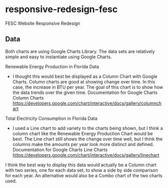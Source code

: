 # responsive-redesign-fesc
FESC Website Responsive Redesign

## Data
Both charts are using Google Charts Library. The data sets are relatively simple and easy to instantiate using Google Charts.

Renewable Energy Production in Florida Data
- I thought this would best be displayed as a Column Chart with Google Charts. Column charts are good at showing change over time. In this case, the increase in BTU per year. The goal of this chart is to show how the data trends over the given time. 
Documentation for Google Charts Column Charts https://developers.google.com/chart/interactive/docs/gallery/columnchart

Total Electricity Consumption in Florida Data
- I used a Line chart to add variety to the charts being shown, but I think a column chart like the Renewable Energy Production Chart would be best. The Line chart still shows the change over time well, but I think the columns make the amounts per year look more distinct and defined. 
Documentation for Google Charts Line Charts
https://developers.google.com/chart/interactive/docs/gallery/linechart

I think the best way to display this data would actually be a Column chart with two series, one for each data set, to show a side by side comparison for each year. An alternative would also be a Combo chart of the two charts used.
